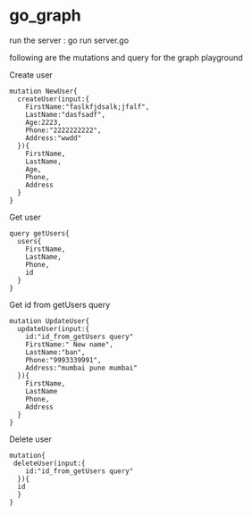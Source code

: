 # go_graph

run the server : go run server.go

following are the mutations and query for the graph playground

Create user
```
mutation NewUser{
  createUser(input:{
    FirstName:"faslkfjdsalk;jfalf",
    LastName:"dasfsadf",
    Age:2223,
    Phone:"2222222222",
    Address:"wwdd"
  }){
    FirstName,
    LastName,
    Age,
    Phone,
    Address
  }
}
```
Get user
```
query getUsers{
  users{
    FirstName,
    LastName,
    Phone,
    id
  }
}
```



Get id from getUsers query
```
mutation UpdateUser{
  updateUser(input:{
    id:"id_from_getUsers query"
    FirstName:" New name",
    LastName:"ban",
    Phone:"9993339991",
    Address:"mumbai pune mumbai"
  }){
    FirstName,
    LastName
    Phone,
    Address
  }
}
```
Delete user
```
mutation{
 deleteUser(input:{
    id:"id_from_getUsers query"
  }){
  id
  }
}
```



